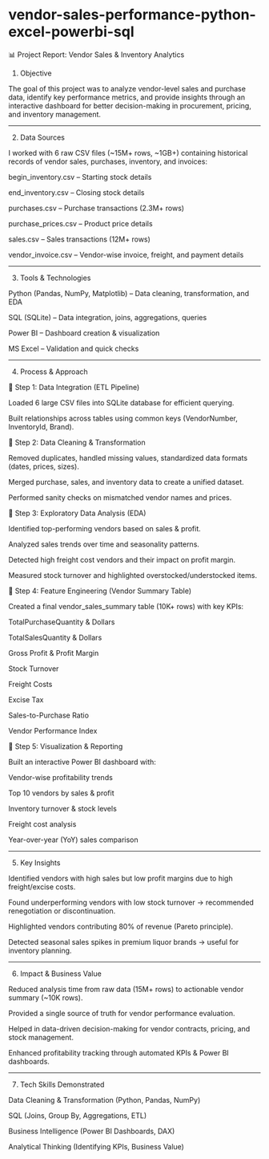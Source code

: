 # vendor-sales-performance-python-excel-powerbi-sql

📊 Project Report: Vendor Sales & Inventory Analytics

1. Objective

The goal of this project was to analyze vendor-level sales and purchase data, identify key performance metrics, and provide insights through an interactive dashboard for better decision-making in procurement, pricing, and inventory management.


---

2. Data Sources

I worked with 6 raw CSV files (~15M+ rows, ~1GB+) containing historical records of vendor sales, purchases, inventory, and invoices:

begin_inventory.csv – Starting stock details

end_inventory.csv – Closing stock details

purchases.csv – Purchase transactions (2.3M+ rows)

purchase_prices.csv – Product price details

sales.csv – Sales transactions (12M+ rows)

vendor_invoice.csv – Vendor-wise invoice, freight, and payment details



---

3. Tools & Technologies

Python (Pandas, NumPy, Matplotlib) – Data cleaning, transformation, and EDA

SQL (SQLite) – Data integration, joins, aggregations, queries

Power BI – Dashboard creation & visualization

MS Excel – Validation and quick checks



---

4. Process & Approach

🔹 Step 1: Data Integration (ETL Pipeline)

Loaded 6 large CSV files into SQLite database for efficient querying.

Built relationships across tables using common keys (VendorNumber, InventoryId, Brand).


🔹 Step 2: Data Cleaning & Transformation

Removed duplicates, handled missing values, standardized data formats (dates, prices, sizes).

Merged purchase, sales, and inventory data to create a unified dataset.

Performed sanity checks on mismatched vendor names and prices.


🔹 Step 3: Exploratory Data Analysis (EDA)

Identified top-performing vendors based on sales & profit.

Analyzed sales trends over time and seasonality patterns.

Detected high freight cost vendors and their impact on profit margin.

Measured stock turnover and highlighted overstocked/understocked items.


🔹 Step 4: Feature Engineering (Vendor Summary Table)

Created a final vendor_sales_summary table (10K+ rows) with key KPIs:

TotalPurchaseQuantity & Dollars

TotalSalesQuantity & Dollars

Gross Profit & Profit Margin

Stock Turnover

Freight Costs

Excise Tax

Sales-to-Purchase Ratio

Vendor Performance Index


🔹 Step 5: Visualization & Reporting

Built an interactive Power BI dashboard with:

Vendor-wise profitability trends

Top 10 vendors by sales & profit

Inventory turnover & stock levels

Freight cost analysis

Year-over-year (YoY) sales comparison



---

5. Key Insights

Identified vendors with high sales but low profit margins due to high freight/excise costs.

Found underperforming vendors with low stock turnover → recommended renegotiation or discontinuation.

Highlighted vendors contributing 80% of revenue (Pareto principle).

Detected seasonal sales spikes in premium liquor brands → useful for inventory planning.



---

6. Impact & Business Value

Reduced analysis time from raw data (15M+ rows) to actionable vendor summary (~10K rows).

Provided a single source of truth for vendor performance evaluation.

Helped in data-driven decision-making for vendor contracts, pricing, and stock management.

Enhanced profitability tracking through automated KPIs & Power BI dashboards.



---

7. Tech Skills Demonstrated

Data Cleaning & Transformation (Python, Pandas, NumPy)

SQL (Joins, Group By, Aggregations, ETL)

Business Intelligence (Power BI Dashboards, DAX)

Analytical Thinking (Identifying KPIs, Business Value)



